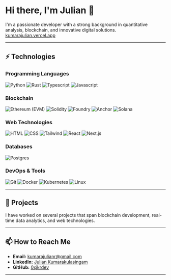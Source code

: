 # Hi there, I'm Julian 👋

I'm a passionate developer with a strong background in quantitative analysis, blockchain, and innovative digital solutions. 
[kumarajulian.vercel.app](https://kumarajulian.vercel.app/)

---

## ⚡ Technologies

### Programming Languages
![Python](https://img.shields.io/badge/-Python-black?style=flat-square&logo=Python)
![Rust](https://img.shields.io/badge/-Rust-black?style=flat-square&logo=rust)
![Typescript](https://img.shields.io/badge/-Typescript-black?style=flat-square&logo=typescript)
![Javascript](https://img.shields.io/badge/-Javascript-black?style=flat-square&logo=javascript)

### Blockchain
![Ethereum (EVM)](https://img.shields.io/badge/-Ethereum-black?style=flat-square&logo=ethereum)
![Solidity](https://img.shields.io/badge/-Solidity-black?style=flat-square&logo=solidity)
![Foundry](https://img.shields.io/badge/-Foundry-black?style=flat-square&logo=ethereum)
![Anchor](https://img.shields.io/badge/-Anchor-black?style=flat-square&logo=solana)
![Solana](https://img.shields.io/badge/-Solana-black?style=flat-square&logo=solana)

### Web Technologies
![HTML](https://img.shields.io/badge/-HTML-black?style=flat-square&logo=html5)
![CSS](https://img.shields.io/badge/-CSS-black?style=flat-square&logo=css3)
![Tailwind](https://img.shields.io/badge/-Tailwind-black?style=flat-square&logo=tailwindcss)
![React](https://img.shields.io/badge/-React-black?style=flat-square&logo=react)
![Next.js](https://img.shields.io/badge/-Next.js-black?style=flat-square&logo=next.js)

### Databases
![Postgres](https://img.shields.io/badge/-Postgres-black?style=flat-square&logo=postgresql)

### DevOps & Tools
![Git](https://img.shields.io/badge/-Git-black?style=flat-square&logo=git)
![Docker](https://img.shields.io/badge/-Docker-black?style=flat-square&logo=docker)
![Kubernetes](https://img.shields.io/badge/-Kubernetes-black?style=flat-square&logo=kubernetes)
![Linux](https://img.shields.io/badge/-Linux-black?style=flat-square&logo=linux)

---

## 🚀 Projects

I have worked on several projects that span blockchain development, real-time data analytics, and web technologies.  

---

## 📫 How to Reach Me

- **Email:** [kumarajulianr@gmail.com](mailto:kumarajulianr@gmail.com)
- **LinkedIn:** [Julian Kumarakulasingam](https://www.linkedin.com/in/juliankumara/)
- **GitHub:** [0xjkrdev](https://github.com/0xjkrdev)

---

<!--
**0xjkrdev/0xjkrdev** is a ✨ _special_ ✨ repository because its `README.md` (this file) appears on your GitHub profile.
-->
